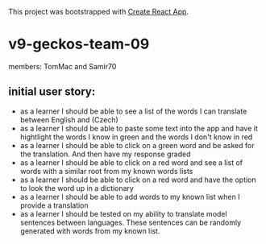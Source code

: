 This project was bootstrapped with [Create React App](https://github.com/facebook/create-react-app).

# v9-geckos-team-09
members: TomMac and Samir70

## initial user story:
* as a learner I should be able to see a list of the words I can translate between English and (Czech)
* as a learner I should be able to paste some text into the app and have it hightlight the words I know in green and the words I don't know in red
* as a learner I should be able to click on a green word and be asked for the translation. And then have my response graded
* as a learner I should be able to click on a red word and see a list of words with a similar root from my  known words lists
* as a learner I should be able to click on a red word and have the option to look the word up in a dictionary
* as a learner I should be able to add words to my known list when I provide a translation
* as a learner I should be tested on my ability to translate model sentences between languages. These sentences can be randomly generated with words from my known list.